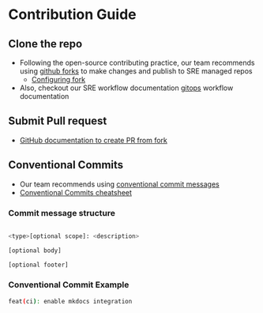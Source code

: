 # Contribution Guide

## Clone the repo

- Following the open-source contributing practice, our team recommends using [github forks](https://docs.github.com/en/pull-requests/collaborating-with-pull-requests/working-with-forks) to make changes and publish to SRE managed repos
    - [Configuring fork](https://docs.github.com/en/pull-requests/collaborating-with-pull-requests/working-with-forks/configuring-a-remote-repository-for-a-fork)
- Also, checkout our SRE workflow documentation [gitops](../../services/platform-education/gitops.md) workflow documentation

## Submit Pull request

- [GitHub documentation to create PR from fork](https://docs.github.com/en/pull-requests/collaborating-with-pull-requests/proposing-changes-to-your-work-with-pull-requests/creating-a-pull-request-from-a-fork)

## Conventional Commits

- Our team recommends using [conventional commit messages](https://www.conventionalcommits.org/en/v1.0.0/)
- [Conventional Commits cheatsheet](https://cheatography.com/albelop/cheat-sheets/conventional-commits/)

### Commit message structure

```sh

<type>[optional scope]: <description>

[optional body]

[optional footer]
```

### Conventional Commit Example

```sh
feat(ci): enable mkdocs integration
